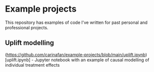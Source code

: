 # Example projects

This repository has examples of code I've written for past personal and professional projects.

## Uplift modelling
(https://github.com/carinafan/example-projects/blob/main/uplift.ipynb)[uplift.ipynb] - Jupyter notebook with an example of causal modelling of individual treatment effects 